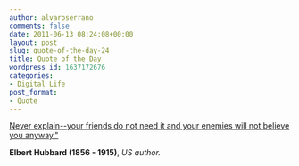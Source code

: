 ```yaml
---
author: alvaroserrano
comments: false
date: 2011-06-13 08:24:08+00:00
layout: post
slug: quote-of-the-day-24
title: Quote of the Day
wordpress_id: 1637172676
categories:
- Digital Life
post_format:
- Quote
---
```


[Never explain--your friends do not need it and your enemies will not believe you anyway."](http://www.quotationspage.com/quote/100.html)

[](http://www.quotationspage.com/quote/100.html)**Elbert Hubbard (1856 - 1915)**, _US author._
